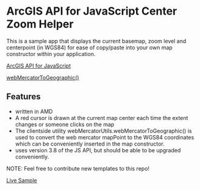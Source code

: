 # ArcGIS API for JavaScript Center Zoom Helper

This is a sample app that displays the current basemap, zoom level and centerpoint (in WGS84) for ease of copy/paste into your own map constructor within your application.

[ArcGIS API for JavaScript](https://developers.arcgis.com/javascript/)

[webMercatorToGeographic()](https://developers.arcgis.com/javascript/jsapi/esri.geometry.webmercatorutils-amd.html#webmercatortogeographic)

## Features

* written in AMD
* A red cursor is drawn at the current map center each time the extent changes or someone clicks on the map
* The clientside utility webMercatorUtils.webMercatorToGeographic() is used to convert the web mercator mapPoint to the WGS84 coordinates which can be conveniently inserted in the map constructor.
* uses version 3.8 of the JS API, but should be able to be upgraded conveniently.

NOTE: Feel free to contribute new templates to this repo!

[Live Sample](http://esri.github.io/developer-support/web-js/3.x/center-zoom-helper/index.html)
